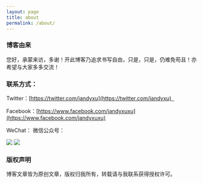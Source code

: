 ```yaml
---
layout: page
title: about
permalink: /about/ 
---
```


### 博客由来

您好，承蒙来访，多谢！开此博客乃追求书写自由，只是，只是，仍难免苟且！亦希望与大家多多交流！

### 联系方式：

Twitter：[https://twitter.com/jandyxu](https://twitter.com/jandyxu)  

Facebook：[https://www.facebook.com/jandyxuxu](https://www.facebook.com/jandyxuxu)        

 WeChat：                                                     微信公众号：

![](https://raw.githubusercontent.com/jandyxu/jandyxu.github.io/master/images/%E5%BE%AE%E4%BF%A1%E5%8F%B7.jpg)                        ![](https://raw.githubusercontent.com/jandyxu/jandyxu.github.io/master/images/%E5%85%AC%E4%BC%97%E5%8F%B7.jpg)                                                                                                                                               

### 版权声明

博客文章皆为原创文章，版权归我所有，转载请与我联系获得授权许可。

